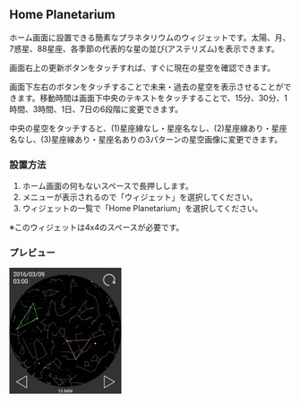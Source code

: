 ## Home Planetarium
ホーム画面に設置できる簡素なプラネタリウムのウィジェットです。太陽、月、7惑星、88星座、各季節の代表的な星の並び(アステリズム)を表示できます。


画面右上の更新ボタンをタッチすれば、すぐに現在の星空を確認できます。


画面下左右のボタンをタッチすることで未来・過去の星空を表示させることができます。移動時間は画面下中央のテキストをタッチすることで、15分、30分、1時間、3時間、1日、7日の6段階に変更できます。


中央の星空をタッチすると、(1)星座線なし・星座名なし、(2)星座線あり・星座名なし、(3)星座線あり・星座名ありの3パターンの星空画像に変更できます。


### 設置方法
1. ホーム画面の何もないスペースで長押しします。
2. メニューが表示されるので「ウィジェット」を選択してください。
3. ウィジェットの一覧で「Home Planetarium」を選択してください。

※このウィジェットは4x4のスペースが必要です。

### プレビュー
![プレビュー](https://github.com/skymap/home_planetarium/blob/master/res/drawable/preview.png)

